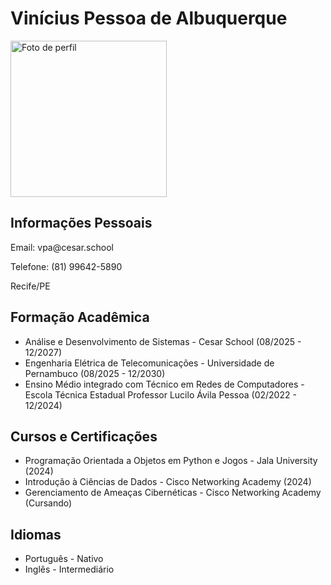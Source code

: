 <!DOCTYPE html>
<html lang="pt-br">
<head>
  <meta charset="UTF-8">
  <title>Vinícius Pessoa de Albuquerque</title>
</head>
<body>
  <h1>Vinícius Pessoa de Albuquerque</h1>
  <img src="GAB_8527.JPG" alt="Foto de perfil" width="250">

  <h2>Informações Pessoais</h2>
  <p>Email: vpa@cesar.school</p>
  <p>Telefone: (81) 99642-5890</p>
  <p>Recife/PE</p>

  <h2>Formação Acadêmica</h2>
  <ul>
    <li>Análise e Desenvolvimento de Sistemas - Cesar School (08/2025 - 12/2027)</li>
    <li>Engenharia Elétrica de Telecomunicações - Universidade de Pernambuco (08/2025 - 12/2030)</li>
    <li>Ensino Médio integrado com Técnico em Redes de Computadores - Escola Técnica Estadual Professor Lucilo Ávila Pessoa (02/2022 - 12/2024)</li>
  </ul>

  <h2>Cursos e Certificações</h2>
  <ul>
    <li>Programação Orientada a Objetos em Python e Jogos - Jala University (2024)</li>
    <li>Introdução à Ciências de Dados - Cisco Networking Academy (2024)</li>
    <li>Gerenciamento de Ameaças Cibernéticas - Cisco Networking Academy (Cursando)</li>
  </ul>

  <h2>Idiomas</h2>
  <ul>
    <li>Português - Nativo</li>
    <li>Inglês - Intermediário</li>
  </ul>
</body>
</html>
